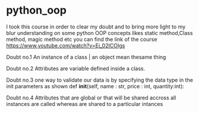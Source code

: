 # python_oop
I took this course in order to clear my doubt and to bring more light to my blur understanding on some python OOP concepts likes static method,Class method, magic method etc 
you can find the link of the course 
https://www.youtube.com/watch?v=Ej_02ICOIgs

Doubt no.1
An instance of a class | an object mean thesame thing

Doubt no.2
Attributes are variable defined inside a class.

Doubt no.3
one way to validate our data is by specifying the data type in the init parameters as shown 
def __init__(self, name : str, price : int, quantity:int):

Doubt no.4
Attributes that are global or that will be shared accross all instances are called <class attributes>
whereas <instance attributes> are shared to a particular intances
